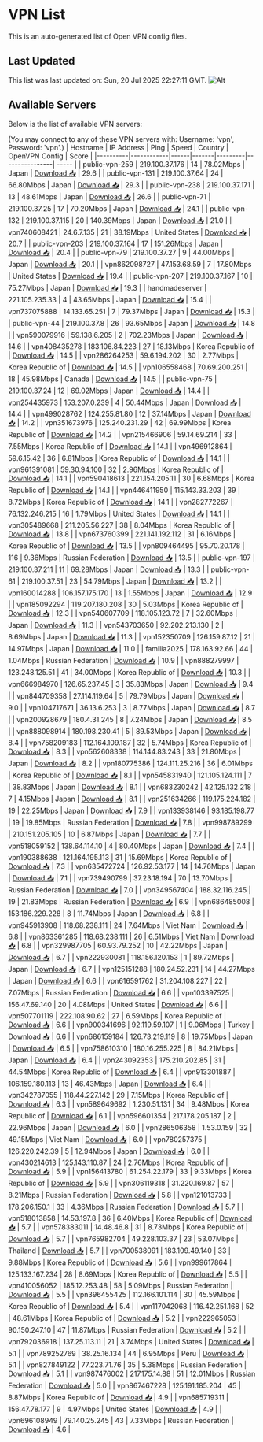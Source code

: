 # VPN List

This is an auto-generated list of Open VPN config files.

## Last Updated

This list was last updated on: Sun, 20 Jul 2025 22:27:11 GMT.
![Alt](https://repobeats.axiom.co/api/embed/186b98318ef1479477931607c1ad7d823f12451f.svg "Repobeats analytics image")

## Available Servers

Below is the list of available VPN servers:

(You may connect to any of these VPN servers with: Username: 'vpn', Password: 'vpn'.)
| Hostname | IP Address | Ping | Speed | Country | OpenVPN Config | Score |
|----------|------------|------|-------|---------|----------------| ----- |
| public-vpn-259 | 219.100.37.176 | 14 | 78.02Mbps | Japan | [Download 📥](./configs/server_0_JP.ovpn) | 29.6 |
| public-vpn-131 | 219.100.37.64 | 24 | 66.80Mbps | Japan | [Download 📥](./configs/server_1_JP.ovpn) | 29.3 |
| public-vpn-238 | 219.100.37.171 | 13 | 48.61Mbps | Japan | [Download 📥](./configs/server_2_JP.ovpn) | 26.6 |
| public-vpn-71 | 219.100.37.25 | 17 | 70.20Mbps | Japan | [Download 📥](./configs/server_3_JP.ovpn) | 24.1 |
| public-vpn-132 | 219.100.37.115 | 20 | 140.39Mbps | Japan | [Download 📥](./configs/server_4_JP.ovpn) | 21.0 |
| vpn740608421 | 24.6.7.135 | 21 | 38.19Mbps | United States | [Download 📥](./configs/server_5_US.ovpn) | 20.7 |
| public-vpn-203 | 219.100.37.164 | 17 | 151.26Mbps | Japan | [Download 📥](./configs/server_6_JP.ovpn) | 20.4 |
| public-vpn-79 | 219.100.37.27 | 9 | 44.00Mbps | Japan | [Download 📥](./configs/server_7_JP.ovpn) | 20.1 |
| vpn862098727 | 47.153.68.59 | 7 | 17.80Mbps | United States | [Download 📥](./configs/server_8_US.ovpn) | 19.4 |
| public-vpn-207 | 219.100.37.167 | 10 | 75.27Mbps | Japan | [Download 📥](./configs/server_9_JP.ovpn) | 19.3 |
| handmadeserver | 221.105.235.33 | 4 | 43.65Mbps | Japan | [Download 📥](./configs/server_10_JP.ovpn) | 15.4 |
| vpn737075888 | 14.133.65.251 | 7 | 79.37Mbps | Japan | [Download 📥](./configs/server_11_JP.ovpn) | 15.3 |
| public-vpn-44 | 219.100.37.8 | 26 | 93.65Mbps | Japan | [Download 📥](./configs/server_12_JP.ovpn) | 14.8 |
| vpn590079916 | 59.138.6.205 | 2 | 702.23Mbps | Japan | [Download 📥](./configs/server_13_JP.ovpn) | 14.6 |
| vpn408435278 | 183.106.84.223 | 27 | 18.13Mbps | Korea Republic of | [Download 📥](./configs/server_14_KR.ovpn) | 14.5 |
| vpn286264253 | 59.6.194.202 | 30 | 2.77Mbps | Korea Republic of | [Download 📥](./configs/server_15_KR.ovpn) | 14.5 |
| vpn106558468 | 70.69.200.251 | 18 | 45.98Mbps | Canada | [Download 📥](./configs/server_16_CA.ovpn) | 14.5 |
| public-vpn-75 | 219.100.37.24 | 12 | 69.02Mbps | Japan | [Download 📥](./configs/server_17_JP.ovpn) | 14.4 |
| vpn254435973 | 153.207.0.239 | 4 | 50.44Mbps | Japan | [Download 📥](./configs/server_18_JP.ovpn) | 14.4 |
| vpn499028762 | 124.255.81.80 | 12 | 37.14Mbps | Japan | [Download 📥](./configs/server_19_JP.ovpn) | 14.2 |
| vpn351673976 | 125.240.231.29 | 42 | 69.99Mbps | Korea Republic of | [Download 📥](./configs/server_20_KR.ovpn) | 14.2 |
| vpn215466906 | 59.14.69.214 | 33 | 7.55Mbps | Korea Republic of | [Download 📥](./configs/server_21_KR.ovpn) | 14.1 |
| vpn496912864 | 59.6.15.42 | 36 | 6.81Mbps | Korea Republic of | [Download 📥](./configs/server_22_KR.ovpn) | 14.1 |
| vpn961391081 | 59.30.94.100 | 32 | 2.96Mbps | Korea Republic of | [Download 📥](./configs/server_23_KR.ovpn) | 14.1 |
| vpn590418613 | 221.154.205.11 | 30 | 6.68Mbps | Korea Republic of | [Download 📥](./configs/server_24_KR.ovpn) | 14.1 |
| vpn446411950 | 115.143.33.203 | 39 | 8.72Mbps | Korea Republic of | [Download 📥](./configs/server_25_KR.ovpn) | 14.1 |
| vpn282772267 | 76.132.246.215 | 16 | 1.79Mbps | United States | [Download 📥](./configs/server_26_US.ovpn) | 14.1 |
| vpn305489668 | 211.205.56.227 | 38 | 8.04Mbps | Korea Republic of | [Download 📥](./configs/server_27_KR.ovpn) | 13.8 |
| vpn673760399 | 221.141.192.112 | 31 | 6.16Mbps | Korea Republic of | [Download 📥](./configs/server_28_KR.ovpn) | 13.5 |
| vpn809464495 | 95.70.20.178 | 116 | 9.36Mbps | Russian Federation | [Download 📥](./configs/server_29_RU.ovpn) | 13.5 |
| public-vpn-197 | 219.100.37.211 | 11 | 69.28Mbps | Japan | [Download 📥](./configs/server_30_JP.ovpn) | 13.3 |
| public-vpn-61 | 219.100.37.51 | 23 | 54.79Mbps | Japan | [Download 📥](./configs/server_31_JP.ovpn) | 13.2 |
| vpn160014288 | 106.157.175.170 | 13 | 1.55Mbps | Japan | [Download 📥](./configs/server_32_JP.ovpn) | 12.9 |
| vpn185092294 | 119.207.180.208 | 30 | 5.03Mbps | Korea Republic of | [Download 📥](./configs/server_33_KR.ovpn) | 12.3 |
| vpn540607709 | 118.105.123.72 | 7 | 32.60Mbps | Japan | [Download 📥](./configs/server_34_JP.ovpn) | 11.3 |
| vpn543703650 | 92.202.213.130 | 2 | 8.69Mbps | Japan | [Download 📥](./configs/server_35_JP.ovpn) | 11.3 |
| vpn152350709 | 126.159.87.12 | 21 | 14.97Mbps | Japan | [Download 📥](./configs/server_36_JP.ovpn) | 11.0 |
| familia2025 | 178.163.92.66 | 44 | 1.04Mbps | Russian Federation | [Download 📥](./configs/server_37_RU.ovpn) | 10.9 |
| vpn888279997 | 123.248.125.51 | 41 | 34.00Mbps | Korea Republic of | [Download 📥](./configs/server_38_KR.ovpn) | 10.3 |
| vpn666984970 | 126.65.237.45 | 3 | 35.83Mbps | Japan | [Download 📥](./configs/server_39_JP.ovpn) | 9.4 |
| vpn844709358 | 27.114.119.64 | 5 | 79.79Mbps | Japan | [Download 📥](./configs/server_40_JP.ovpn) | 9.0 |
| vpn104717671 | 36.13.6.253 | 3 | 8.77Mbps | Japan | [Download 📥](./configs/server_41_JP.ovpn) | 8.7 |
| vpn200928679 | 180.4.31.245 | 8 | 7.24Mbps | Japan | [Download 📥](./configs/server_42_JP.ovpn) | 8.5 |
| vpn888098914 | 180.198.230.41 | 5 | 89.53Mbps | Japan | [Download 📥](./configs/server_43_JP.ovpn) | 8.4 |
| vpn758209183 | 112.164.109.187 | 32 | 5.74Mbps | Korea Republic of | [Download 📥](./configs/server_44_KR.ovpn) | 8.3 |
| vpn562608338 | 114.144.83.243 | 33 | 21.80Mbps | Japan | [Download 📥](./configs/server_45_JP.ovpn) | 8.2 |
| vpn180775386 | 124.111.25.216 | 36 | 6.01Mbps | Korea Republic of | [Download 📥](./configs/server_46_KR.ovpn) | 8.1 |
| vpn545831940 | 121.105.124.111 | 7 | 38.83Mbps | Japan | [Download 📥](./configs/server_47_JP.ovpn) | 8.1 |
| vpn683230242 | 42.125.132.218 | 7 | 4.15Mbps | Japan | [Download 📥](./configs/server_48_JP.ovpn) | 8.1 |
| vpn251634266 | 119.175.224.182 | 19 | 22.25Mbps | Japan | [Download 📥](./configs/server_49_JP.ovpn) | 7.9 |
| vpn133938146 | 93.185.198.77 | 19 | 19.85Mbps | Russian Federation | [Download 📥](./configs/server_50_RU.ovpn) | 7.8 |
| vpn998789299 | 210.151.205.105 | 10 | 6.87Mbps | Japan | [Download 📥](./configs/server_51_JP.ovpn) | 7.7 |
| vpn518059152 | 138.64.114.10 | 4 | 80.40Mbps | Japan | [Download 📥](./configs/server_52_JP.ovpn) | 7.4 |
| vpn190388638 | 121.164.195.113 | 31 | 15.69Mbps | Korea Republic of | [Download 📥](./configs/server_53_KR.ovpn) | 7.3 |
| vpn635472724 | 126.92.53.177 | 14 | 14.76Mbps | Japan | [Download 📥](./configs/server_54_JP.ovpn) | 7.1 |
| vpn739490799 | 37.23.18.194 | 70 | 13.70Mbps | Russian Federation | [Download 📥](./configs/server_55_RU.ovpn) | 7.0 |
| vpn349567404 | 188.32.116.245 | 19 | 21.83Mbps | Russian Federation | [Download 📥](./configs/server_56_RU.ovpn) | 6.9 |
| vpn686485008 | 153.186.229.228 | 8 | 11.74Mbps | Japan | [Download 📥](./configs/server_57_JP.ovpn) | 6.8 |
| vpn945913908 | 118.68.238.111 | 24 | 7.64Mbps | Viet Nam | [Download 📥](./configs/server_58_VN.ovpn) | 6.8 |
| vpn863361285 | 118.68.238.111 | 26 | 6.51Mbps | Viet Nam | [Download 📥](./configs/server_59_VN.ovpn) | 6.8 |
| vpn329987705 | 60.93.79.252 | 10 | 42.22Mbps | Japan | [Download 📥](./configs/server_60_JP.ovpn) | 6.7 |
| vpn222930081 | 118.156.120.153 | 1 | 89.72Mbps | Japan | [Download 📥](./configs/server_61_JP.ovpn) | 6.7 |
| vpn125151288 | 180.24.52.231 | 14 | 44.27Mbps | Japan | [Download 📥](./configs/server_62_JP.ovpn) | 6.6 |
| vpn616591762 | 31.204.108.227 | 22 | 7.07Mbps | Russian Federation | [Download 📥](./configs/server_63_RU.ovpn) | 6.6 |
| vpn103397525 | 156.47.69.140 | 20 | 4.08Mbps | United States | [Download 📥](./configs/server_64_US.ovpn) | 6.6 |
| vpn507701119 | 222.108.90.62 | 27 | 6.59Mbps | Korea Republic of | [Download 📥](./configs/server_65_KR.ovpn) | 6.6 |
| vpn900341696 | 92.119.59.107 | 1 | 9.06Mbps | Turkey | [Download 📥](./configs/server_66_TR.ovpn) | 6.6 |
| vpn686159184 | 126.73.219.119 | 8 | 19.75Mbps | Japan | [Download 📥](./configs/server_67_JP.ovpn) | 6.5 |
| vpn758610310 | 180.16.255.225 | 8 | 84.21Mbps | Japan | [Download 📥](./configs/server_68_JP.ovpn) | 6.4 |
| vpn243092353 | 175.210.202.85 | 31 | 44.54Mbps | Korea Republic of | [Download 📥](./configs/server_69_KR.ovpn) | 6.4 |
| vpn913301887 | 106.159.180.113 | 13 | 46.43Mbps | Japan | [Download 📥](./configs/server_70_JP.ovpn) | 6.4 |
| vpn342787055 | 118.44.227.142 | 29 | 7.15Mbps | Korea Republic of | [Download 📥](./configs/server_71_KR.ovpn) | 6.3 |
| vpn589649692 | 1.230.51.131 | 34 | 9.48Mbps | Korea Republic of | [Download 📥](./configs/server_72_KR.ovpn) | 6.1 |
| vpn596601354 | 217.178.205.187 | 2 | 22.96Mbps | Japan | [Download 📥](./configs/server_73_JP.ovpn) | 6.0 |
| vpn286506358 | 1.53.0.159 | 32 | 49.15Mbps | Viet Nam | [Download 📥](./configs/server_74_VN.ovpn) | 6.0 |
| vpn780257375 | 126.220.242.39 | 5 | 12.94Mbps | Japan | [Download 📥](./configs/server_75_JP.ovpn) | 6.0 |
| vpn430214613 | 125.143.110.87 | 24 | 2.76Mbps | Korea Republic of | [Download 📥](./configs/server_76_KR.ovpn) | 5.9 |
| vpn156413780 | 61.254.22.179 | 33 | 9.33Mbps | Korea Republic of | [Download 📥](./configs/server_77_KR.ovpn) | 5.9 |
| vpn306119318 | 31.220.169.87 | 57 | 8.21Mbps | Russian Federation | [Download 📥](./configs/server_78_RU.ovpn) | 5.8 |
| vpn121013733 | 178.206.150.1 | 33 | 4.36Mbps | Russian Federation | [Download 📥](./configs/server_79_RU.ovpn) | 5.7 |
| vpn518013858 | 14.53.197.8 | 36 | 6.40Mbps | Korea Republic of | [Download 📥](./configs/server_80_KR.ovpn) | 5.7 |
| vpn578383011 | 14.48.46.8 | 31 | 8.73Mbps | Korea Republic of | [Download 📥](./configs/server_81_KR.ovpn) | 5.7 |
| vpn765982704 | 49.228.103.37 | 23 | 53.07Mbps | Thailand | [Download 📥](./configs/server_82_TH.ovpn) | 5.7 |
| vpn700538091 | 183.109.49.140 | 33 | 9.88Mbps | Korea Republic of | [Download 📥](./configs/server_83_KR.ovpn) | 5.6 |
| vpn999617864 | 125.133.167.234 | 28 | 8.69Mbps | Korea Republic of | [Download 📥](./configs/server_84_KR.ovpn) | 5.5 |
| vpn410056052 | 185.12.253.48 | 58 | 5.09Mbps | Russian Federation | [Download 📥](./configs/server_85_RU.ovpn) | 5.5 |
| vpn396455425 | 112.166.101.114 | 30 | 45.59Mbps | Korea Republic of | [Download 📥](./configs/server_86_KR.ovpn) | 5.4 |
| vpn117042068 | 116.42.251.168 | 52 | 48.61Mbps | Korea Republic of | [Download 📥](./configs/server_87_KR.ovpn) | 5.2 |
| vpn222965053 | 90.150.247.10 | 47 | 11.87Mbps | Russian Federation | [Download 📥](./configs/server_88_RU.ovpn) | 5.2 |
| vpn792036918 | 137.25.113.11 | 21 | 3.74Mbps | United States | [Download 📥](./configs/server_89_US.ovpn) | 5.1 |
| vpn789252769 | 38.25.16.134 | 44 | 6.95Mbps | Peru | [Download 📥](./configs/server_90_PE.ovpn) | 5.1 |
| vpn827849122 | 77.223.71.76 | 35 | 5.38Mbps | Russian Federation | [Download 📥](./configs/server_91_RU.ovpn) | 5.1 |
| vpn987476002 | 217.175.14.88 | 51 | 12.01Mbps | Russian Federation | [Download 📥](./configs/server_92_RU.ovpn) | 5.0 |
| vpn867467228 | 125.191.185.204 | 45 | 8.87Mbps | Korea Republic of | [Download 📥](./configs/server_93_KR.ovpn) | 4.9 |
| vpn685719311 | 156.47.78.177 | 9 | 4.97Mbps | United States | [Download 📥](./configs/server_94_US.ovpn) | 4.9 |
| vpn696108949 | 79.140.25.245 | 43 | 7.33Mbps | Russian Federation | [Download 📥](./configs/server_95_RU.ovpn) | 4.6 |
